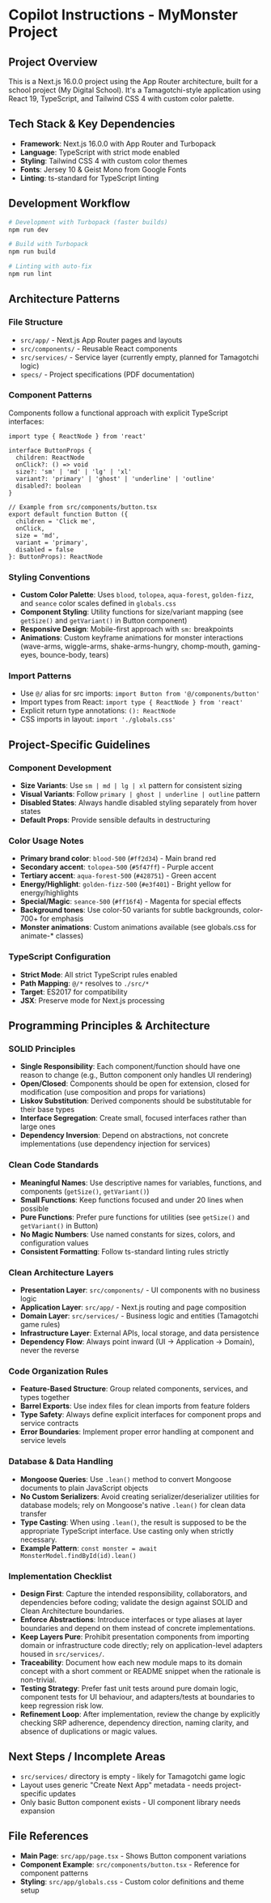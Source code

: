 # Copilot Instructions - MyMonster Project

## Project Overview
This is a Next.js 16.0.0 project using the App Router architecture, built for a school project (My Digital School). It's a Tamagotchi-style application using React 19, TypeScript, and Tailwind CSS 4 with custom color palette.

## Tech Stack & Key Dependencies
- **Framework**: Next.js 16.0.0 with App Router and Turbopack
- **Language**: TypeScript with strict mode enabled
- **Styling**: Tailwind CSS 4 with custom color themes
- **Fonts**: Jersey 10 & Geist Mono from Google Fonts
- **Linting**: ts-standard for TypeScript linting

## Development Workflow
```bash
# Development with Turbopack (faster builds)
npm run dev

# Build with Turbopack
npm run build

# Linting with auto-fix
npm run lint
```

## Architecture Patterns

### File Structure
- `src/app/` - Next.js App Router pages and layouts
- `src/components/` - Reusable React components
- `src/services/` - Service layer (currently empty, planned for Tamagotchi logic)
- `specs/` - Project specifications (PDF documentation)

### Component Patterns
Components follow a functional approach with explicit TypeScript interfaces:

```tsx
import type { ReactNode } from 'react'

interface ButtonProps {
  children: ReactNode
  onClick?: () => void
  size?: 'sm' | 'md' | 'lg' | 'xl'
  variant?: 'primary' | 'ghost' | 'underline' | 'outline'
  disabled?: boolean
}

// Example from src/components/button.tsx
export default function Button ({
  children = 'Click me',
  onClick,
  size = 'md',
  variant = 'primary',
  disabled = false
}: ButtonProps): ReactNode
```

### Styling Conventions
- **Custom Color Palette**: Uses `blood`, `tolopea`, `aqua-forest`, `golden-fizz`, and `seance` color scales defined in `globals.css`
- **Component Styling**: Utility functions for size/variant mapping (see `getSize()` and `getVariant()` in Button component)
- **Responsive Design**: Mobile-first approach with `sm:` breakpoints
- **Animations**: Custom keyframe animations for monster interactions (wave-arms, wiggle-arms, shake-arms-hungry, chomp-mouth, gaming-eyes, bounce-body, tears)

### Import Patterns
- Use `@/` alias for src imports: `import Button from '@/components/button'`
- Import types from React: `import type { ReactNode } from 'react'`
- Explicit return type annotations: `(): ReactNode`
- CSS imports in layout: `import './globals.css'`

## Project-Specific Guidelines

### Component Development
- **Size Variants**: Use `sm | md | lg | xl` pattern for consistent sizing
- **Visual Variants**: Follow `primary | ghost | underline | outline` pattern
- **Disabled States**: Always handle disabled styling separately from hover states
- **Default Props**: Provide sensible defaults in destructuring

### Color Usage Notes
- **Primary brand color**: `blood-500` (`#ff2d34`) - Main brand red
- **Secondary accent**: `tolopea-500` (`#5f47ff`) - Purple accent
- **Tertiary accent**: `aqua-forest-500` (`#428751`) - Green accent
- **Energy/Highlight**: `golden-fizz-500` (`#e3f401`) - Bright yellow for energy/highlights
- **Special/Magic**: `seance-500` (`#ff16f4`) - Magenta for special effects
- **Background tones**: Use color-50 variants for subtle backgrounds, color-700+ for emphasis
- **Monster animations**: Custom animations available (see globals.css for animate-* classes)

### TypeScript Configuration
- **Strict Mode**: All strict TypeScript rules enabled
- **Path Mapping**: `@/*` resolves to `./src/*`
- **Target**: ES2017 for compatibility
- **JSX**: Preserve mode for Next.js processing

## Programming Principles & Architecture

### SOLID Principles
- **Single Responsibility**: Each component/function should have one reason to change (e.g., Button component only handles UI rendering)
- **Open/Closed**: Components should be open for extension, closed for modification (use composition and props for variations)
- **Liskov Substitution**: Derived components should be substitutable for their base types
- **Interface Segregation**: Create small, focused interfaces rather than large ones
- **Dependency Inversion**: Depend on abstractions, not concrete implementations (use dependency injection for services)

### Clean Code Standards
- **Meaningful Names**: Use descriptive names for variables, functions, and components (`getSize()`, `getVariant()`)
- **Small Functions**: Keep functions focused and under 20 lines when possible
- **Pure Functions**: Prefer pure functions for utilities (see `getSize()` and `getVariant()` in Button)
- **No Magic Numbers**: Use named constants for sizes, colors, and configuration values
- **Consistent Formatting**: Follow ts-standard linting rules strictly

### Clean Architecture Layers
- **Presentation Layer**: `src/components/` - UI components with no business logic
- **Application Layer**: `src/app/` - Next.js routing and page composition
- **Domain Layer**: `src/services/` - Business logic and entities (Tamagotchi game rules)
- **Infrastructure Layer**: External APIs, local storage, and data persistence
- **Dependency Flow**: Always point inward (UI → Application → Domain), never the reverse

### Code Organization Rules
- **Feature-Based Structure**: Group related components, services, and types together
- **Barrel Exports**: Use index files for clean imports from feature folders
- **Type Safety**: Always define explicit interfaces for component props and service contracts
- **Error Boundaries**: Implement proper error handling at component and service levels

### Database & Data Handling
- **Mongoose Queries**: Use `.lean()` method to convert Mongoose documents to plain JavaScript objects
- **No Custom Serializers**: Avoid creating serializer/deserializer utilities for database models; rely on Mongoose's native `.lean()` for clean data transfer
- **Type Casting**: When using `.lean()`, the result is supposed to be the appropriate TypeScript interface. Use casting only when strictly necessary.
- **Example Pattern**: `const monster = await MonsterModel.findById(id).lean()`

### Implementation Checklist
- **Design First**: Capture the intended responsibility, collaborators, and dependencies before coding; validate the design against SOLID and Clean Architecture boundaries.
- **Enforce Abstractions**: Introduce interfaces or type aliases at layer boundaries and depend on them instead of concrete implementations.
- **Keep Layers Pure**: Prohibit presentation components from importing domain or infrastructure code directly; rely on application-level adapters housed in `src/services/`.
- **Traceability**: Document how each new module maps to its domain concept with a short comment or README snippet when the rationale is non-trivial.
- **Testing Strategy**: Prefer fast unit tests around pure domain logic, component tests for UI behaviour, and adapters/tests at boundaries to keep regression risk low.
- **Refinement Loop**: After implementation, review the change by explicitly checking SRP adherence, dependency direction, naming clarity, and absence of duplications or magic values.

## Next Steps / Incomplete Areas
- `src/services/` directory is empty - likely for Tamagotchi game logic
- Layout uses generic "Create Next App" metadata - needs project-specific updates
- Only basic Button component exists - UI component library needs expansion

## File References
- **Main Page**: `src/app/page.tsx` - Shows Button component variations
- **Component Example**: `src/components/button.tsx` - Reference for component patterns
- **Styling**: `src/app/globals.css` - Custom color definitions and theme setup